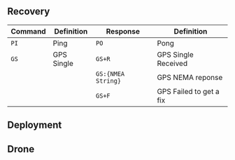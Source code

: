 ## Recovery
|Command|Definition|Response|Definition|
|---|---|---|---|
|`PI`|Ping|`PO`|Pong|
|`GS`|GPS Single|`GS+R`| GPS Single Received|
|||`GS:{NMEA String}`|GPS NEMA reponse|
|||`GS+F`|GPS Failed to get a fix|


## Deployment

## Drone